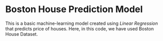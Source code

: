 # Boston House Prediction Model

This is a basic machine-learning model created using *Linear Regression* that predicts price of houses. Here, in this code, we have used Boston House Dataset.
